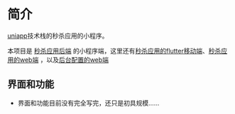 # 简介
[uniapp](https://uniapp.dcloud.net.cn)技术栈的秒杀应用的小程序。

本项目是 [秒杀应用后端](https://github.com/weiraneve/seckillcloud)
的小程序端，这里还有[秒杀应用的flutter移动端](https://github.com/weiraneve/seckill-deal)、[秒杀应用的web端](https://github.com/weiraneve/seckill-front)
，以及[后台配置的web端](https://github.com/weiraneve/admin-manager)

## 界面和功能
- 界面和功能目前没有完全写完，还只是初具规模......
